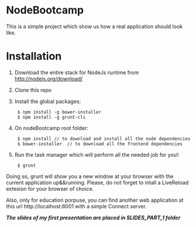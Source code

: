 NodeBootcamp
============

This is a simple project which show us how a real application should look like.

# Installation

1. Download the entire stack for NodeJs runtime from http://nodejs.org/download/
2. Clone this repo
3. Install the global packages:

		$ npm install -g bower-installer
		$ npm install -g grunt-cli

4. On nodeBootcamp root folder:

		$ npm install // to download and install all the node dependencies
		$ bower-installer  // to download all the frontend dependencies 

5. Run the task manager which will perform all the needed job for you!:

		$ grunt

Doing so, grunt will show you a new window at your browser with the current application up&&running.
Please, do not forget to intall a LiveReload extesion for your browser of choice.

Also, only for education porpuse, you can find another web application at this url http://localhost:8001 with a simple Connect server.


***The slides of my first  presentation are placed in SLIDES_PART_1 folder***
